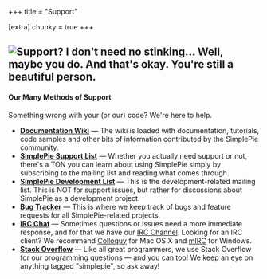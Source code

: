 +++
title = "Support"

[extra]
chunky = true
+++

<div class="chunk">

## ![Support? I don't need no stinking... Well, maybe you do. And that's okay. You're still a beautiful person.](/images/copy_support.gif "Support? I don't need no stinking... Well, maybe you do. And that's okay. You're still a beautiful person.")

</div>

<div class="chunk">

#### Our Many Methods of Support

Something wrong with your (or our) code? We're here to help.

- [**Documentation Wiki**](/wiki/_index) — The wiki is loaded with documentation, tutorials, code samples and other bits of information contributed by the SimplePie community.
- [**SimplePie Support List**](http://tech.groups.yahoo.com/group/simplepie-support/) — Whether you actually need support or not, there's a TON you can learn about using SimplePie simply by subscribing to the mailing list and reading what comes through.
- [**SimplePie Development List**](http://tech.groups.yahoo.com/group/simplepie-dev/) — This is the development-related mailing list. This is NOT for support issues, but rather for discussions about SimplePie as a development project.
- [**Bug Tracker**](http://github.com/simplepie/simplepie/issues) — This is where we keep track of bugs and feature requests for all SimplePie-related projects.
- [**IRC Chat**](irc://irc.freenode.net/simplepie/) — Sometimes questions or issues need a more immediate response, and for that we have our [IRC Channel](irc://irc.freenode.net/simplepie/). Looking for an IRC client? We recommend [Colloquy](http://colloquy.info/) for Mac OS X and [mIRC](http://www.mirc.com/) for Windows.
- [**Stack Overflow**](http://stackoverflow.com/questions/tagged/simplepie) — Like all great programmers, we use Stack Overflow for our programming questions — and you can too! We keep an eye on anything tagged "simplepie", so ask away!

</div>

